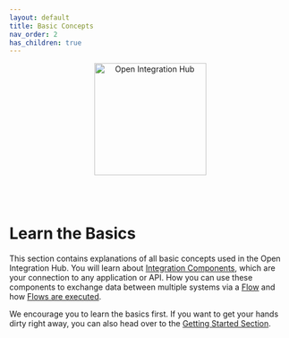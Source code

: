 ```yaml
---
layout: default
title: Basic Concepts
nav_order: 2
has_children: true
---
```


<p align="center">
  <img src="https://raw.githubusercontent.com/openintegrationhub/openintegrationhub.github.io/master/assets/images/large-oih-vertikal-zentriert.png" alt="Open Integration Hub" width="200"/>
</p>
<br>
<br>

# Learn the Basics

This section contains explanations of all basic concepts used in the Open Integration Hub. You will learn about [Integration Components](https://openintegrationhub.github.io/docs/1%20-%20BasicConcepts/ComponentsBasics.html), which are your connection to any application or API. How you can use these components to exchange data between multiple systems via a [Flow](https://openintegrationhub.github.io/docs/1%20-%20BasicConcepts/FlowBasics.html) and how [Flows are executed](https://openintegrationhub.github.io/docs/1%20-%20BasicConcepts/FlowExecution.html).

We encourage you to learn the basics first. If you want to get your hands dirty right away, you can also head over to the [Getting Started Section](https://openintegrationhub.github.io/docs/3%20-%20GettingStarted/Intro.html).
